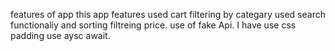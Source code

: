 features of app
this app features used cart filtering by categary used search functionaliy and sorting 
filtreing price.
use of fake Api.
I have use css padding
use aysc await.